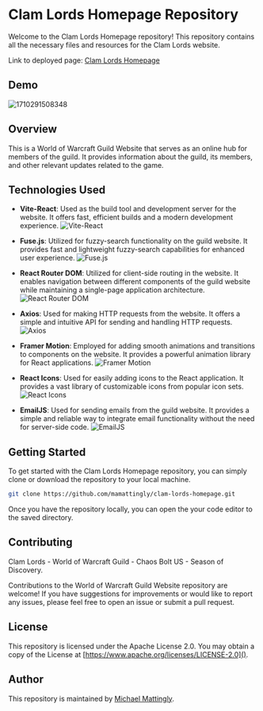 # Clam Lords Homepage Repository

Welcome to the Clam Lords Homepage repository! This repository contains all the necessary files and resources for the Clam Lords website.

Link to deployed page: [Clam Lords Homepage](https://clam-lords-homepage.onrender.com "Deployed on Render")

## Demo
![1710291508348](image/README/web-portfolio-mobile.gif)

## Overview

This is a World of Warcraft Guild Website that serves as an online hub for members of the guild. It provides information about the guild, its members, and other relevant updates related to the game.

## Technologies Used

- **Vite-React**: Used as the build tool and development server for the website. It offers fast, efficient builds and a modern development experience.
  ![Vite-React](https://img.shields.io/badge/Vite--React-⚡-blue?style=flat-square&logo=vite)

- **Fuse.js**: Utilized for fuzzy-search functionality on the guild website. It provides fast and lightweight fuzzy-search capabilities for enhanced user experience.
  ![Fuse.js](https://img.shields.io/badge/Fuse.js-🔍-orange?style=flat-square&logo=fuse-dot-js)

- **React Router DOM**: Utilized for client-side routing in the website. It enables navigation between different components of the guild website while maintaining a single-page application architecture.
  ![React Router DOM](https://img.shields.io/badge/React%20Router%20DOM-🔗-yellow?style=flat-square&logo=react-router)

- **Axios**: Used for making HTTP requests from the website. It offers a simple and intuitive API for sending and handling HTTP requests.
  ![Axios](https://img.shields.io/badge/Axios-🚀-green?style=flat-square&logo=axios)

- **Framer Motion**: Employed for adding smooth animations and transitions to components on the website. It provides a powerful animation library for React applications.
  ![Framer Motion](https://img.shields.io/badge/Framer%20Motion-🎨-purple?style=flat-square&logo=framer)

- **React Icons**: Used for easily adding icons to the React application. It provides a vast library of customizable icons from popular icon sets.
  ![React Icons](https://img.shields.io/badge/React%20Icons-🎭-blueviolet?style=flat-square&logo=react)

- **EmailJS**: Used for sending emails from the guild website. It provides a simple and reliable way to integrate email functionality without the need for server-side code.
  ![EmailJS](https://img.shields.io/badge/EmailJS-✉️-orange?style=flat-square&logo=emailjs)

## Getting Started

To get started with the Clam Lords Homepage repository, you can simply clone or download the repository to your local machine.
```bash
git clone https://github.com/mamattingly/clam-lords-homepage.git
```
Once you have the repository locally, you can open the your code editor to the saved directory.

## Contributing

Clam Lords - World of Warcraft Guild - Chaos Bolt US - Season of Discovery.

Contributions to the World of Warcraft Guild Website repository are welcome! If you have suggestions for improvements or would like to report any issues, please feel free to open an issue or submit a pull request.

## License

This repository is licensed under the Apache License 2.0. You may obtain a copy of the License at [https://www.apache.org/licenses/LICENSE-2.0]().

## Author

This repository is maintained by [Michael Mattingly](https://github.com/mamattingly "GitHub").
